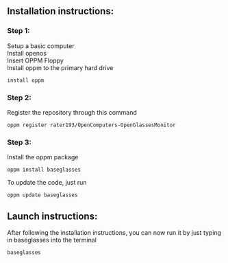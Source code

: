 ## Installation instructions:
### Step 1:
 Setup a basic computer<br/>
 Install openos<br/>
 Insert OPPM Floppy<br/>
 Install oppm to the primary hard drive<br/>
```
install oppm
```
### Step 2:
 Register the repository through this command
```batch
oppm register rater193/OpenComputers-OpenGlassesMonitor
```
### Step 3:
 Install the oppm package
```batch
oppm install baseglasses
```
 To update the code, just run
```batch
oppm update baseglasses
```
## Launch instructions:
 After following the installation instructions, you can now run it by just typing in baseglasses into the terminal
```batch
baseglasses
```
 